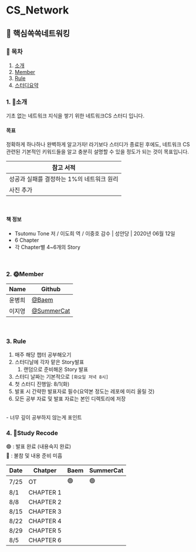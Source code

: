 
# CS_Network
## 🤔 핵심쏙쏙네트워킹 

### 📜 목차
1. [소개](#1-소개)
2. [Member](#2-Member)
3. [Rule](#3-Rule)
4. [스터디요약](#4-Study-Recode)

### 1. 👋소개 
기초 없는 네트워크 지식을 쌓기 위한 네트워크CS 스터디 입니다. <br>

#### 목표
정확하게 하나하나 완벽하게 알고가자! 라기보다
스터디가 종료된 후에도, 네트워크 CS 관련된 기본적인 키워드들을 알고
충분히 설명할 수 있을 정도가 되는 것이 목표입니다.
<br>

| 참고 서적 |
| ---- |
| 성공과 실패를 결정하는 1%의 네트워크 원리 |
| 사진 추가 |

<br>

#### 책 정보
- Tsutomu Tone 저 / 이도희 역 / 이중호 감수 | 성안당 | 2020년 06월 12일
- 6 Chapter <br>
- 각 Chapter별 4~6개의 Story

<br>

### 2. 🌞Member
| Name | Github |
| ---- | ------ |
| 윤병희 | [@Baem](https://github.com/Dylan-yoon) |
| 이지영 | [@SummerCat](https://github.com/dev-summer) |
<br>

### 3. Rule

1. 매주 해당 챕터 공부해오기
2. 스터디날에 각자 맡은 Story발표
   1. 랜덤으로 준비해온 Story 발표
3. 스터디 날짜는 기본적으로 `[화요일 저녁 8시]`
4. 첫 스터디 진행일: 8/1(화)
5. 발표 시 간략한 발표자료 필수(요약본 정도는 레포에 미리 올릴 것)
6. 모든 공부 자료 및 발표 자료는 본인 디렉토리에 저장

<br>
- 너무 깊이 공부하지 않는게 포인트

<br>

### 4. 📘Study Recode
🟢 : 발표 완료 (내용숙지 완료) <br>
🔴 : 불참 및 내용 준비 미흡

| Date |   Chatper | Baem | SummerCat |
| ---- | --------- | ---- | --------- |
| 7/25 |        OT | 🟢   |    🟢     |
| 8/1  | CHAPTER 1 |   |  |
| 8/8  | CHAPTER 2 |  |  |
| 8/15 | CHAPTER 3 |  |  |
| 8/22 | CHAPTER 4 |  |  |
| 8/29 | CHAPTER 5 |  |  |
| 8/5  | CHAPTER 6 |  |  |
